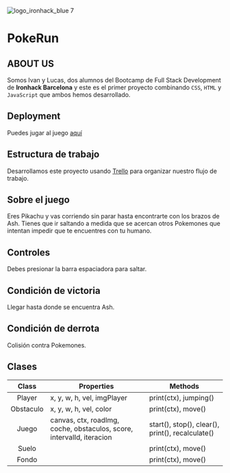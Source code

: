 

![logo_ironhack_blue 7](https://user-images.githubusercontent.com/23629340/40541063-a07a0a8a-601a-11e8-91b5-2f13e4e6b441.png)


# PokeRun


## ABOUT US ##
Somos Ivan y Lucas, dos alumnos del Bootcamp de Full Stack Development de **Ironhack Barcelona** y este es el primer proyecto combinando `CSS`, `HTML` y `JavaScript` que ambos hemos desarrollado.




## Deployment


Puedes jugar al juego [aquí](https://ivandegea.github.io/ProyectoCanvas/)


## Estructura de trabajo


Desarrollamos este proyecto usando [Trello](http://trello.com/home) para organizar nuestro flujo de trabajo.


## Sobre el juego


Eres Pikachu y vas corriendo sin parar hasta encontrarte con los brazos de Ash. Tienes que ir saltando a medida que se acercan otros Pokemones que intentan impedir que te encuentres con tu humano.


## Controles


Debes presionar la barra espaciadora para saltar.


## Condición de victoria


Llegar hasta donde se encuentra Ash.


## Condición de derrota


Colisión contra Pokemones.


## Clases


|   Class   | Properties                                                            | Methods                                          |
| :-------: | --------------------------------------------------------------------- | ------------------------------------------------ |
|   Player   | x, y, w, h, vel, imgPlayer                                           | print(ctx), jumping()                            |
| Obstaculo | x, y, w, h, vel, color                                                | print(ctx), move()                               |
|   Juego   | canvas, ctx, roadImg, coche, obstaculos, score, intervalId, iteracion | start(), stop(), clear(), print(), recalculate() |
|   Suelo   |                                                                       | print(ctx), move()                               |
|   Fondo   |                                                                       | print(ctx), move()                               | 





